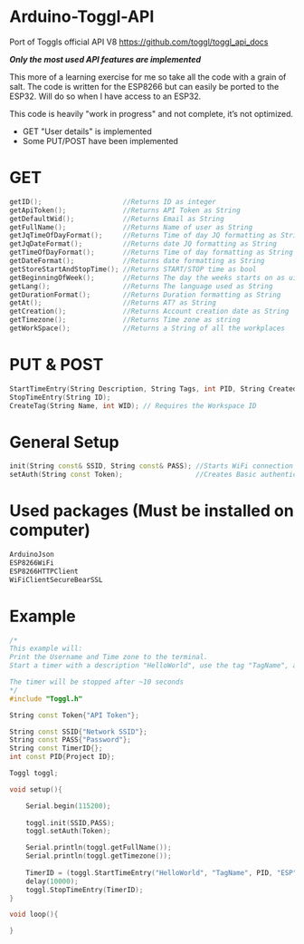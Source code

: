 # Arduino-Toggl-API
Port of Toggls official API V8
https://github.com/toggl/toggl_api_docs

***Only the most used API features are implemented***

This more of a learning exercise for me so take all the code with a grain of salt.
The code is written for the ESP8266 but can easily be ported to the ESP32. Will do so when I have access to an ESP32.

This code is heavily "work in progress" and not complete, it’s not optimized.

* GET "User details" is implemented
* Some PUT/POST have been implemented 

# GET
```c++
getID();                    //Returns ID as integer
getApiToken();              //Returns API Token as String
getDefaultWid();            //Returns Email as String
getFullName();              //Returns Name of user as String
getJqTimeOfDayFormat();     //Returns Time of day JQ formatting as String
getJqDateFormat();          //Returns date JQ formatting as String
getTimeOfDayFormat();       //Returns Time of day formatting as String
getDateFormat();            //Returns date formatting as String
getStoreStartAndStopTime(); //Returns START/STOP time as bool
getBeginningOfWeek();       //Returns The day the weeks starts on as uint
getLang();                  //Returns The language used as String
getDurationFormat();        //Returns Duration formatting as String
getAt();                    //Returns AT? as String
getCreation();              //Returns Account creation date as String
getTimezone();              //Returns Time zone as string
getWorkSpace();             //Returns a String of all the workplaces
```
# PUT & POST
```c++
StartTimeEntry(String Description, String Tags, int PID, String CreatedWith); // Returns the timer ID as a String
StopTimeEntry(String ID);
CreateTag(String Name, int WID); // Requires the Workspace ID
```

# General Setup
```c++
init(String const& SSID, String const& PASS); //Starts WiFi connection
setAuth(String const Token);                  //Creates Basic authentication key
```

# Used packages (Must be installed on computer)
```c++
ArduinoJson
ESP8266WiFi
ESP8266HTTPClient
WiFiClientSecureBearSSL
```
# Example
```c++
/*
This example will:
Print the Username and Time zone to the terminal.
Start a timer with a description "HelloWorld", use the tag "TagName", and created by "ESP". The PID must be collected by the user at the moment.

The timer will be stopped after ~10 seconds
*/
#include "Toggl.h"

String const Token{"API Token"};

String const SSID{"Network SSID"};
String const PASS{"Password"};
String const TimerID{};
int const PID{Project ID};

Toggl toggl;

void setup(){

    Serial.begin(115200);
    
    toggl.init(SSID,PASS);
    toggl.setAuth(Token);

    Serial.println(toggl.getFullName());
    Serial.println(toggl.getTimezone());
    
    TimerID = (toggl.StartTimeEntry("HelloWorld", "TagName", PID, "ESP"));
    delay(10000);
    toggl.StopTimeEntry(TimerID);
}

void loop(){

}

```
